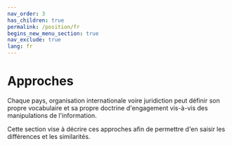 ```yaml
---
nav_order: 3
has_children: true
permalink: /position/fr
begins_new_menu_section: true
nav_exclude: true
lang: fr
---
```


# Approches

Chaque pays, organisation internationale voire juridiction peut définir son propre vocabulaire et sa propre doctrine d'engagement vis-à-vis des manipulations de l'information.

Cette section vise à décrire ces approches afin de permettre d'en saisir les différences et les similarités.

